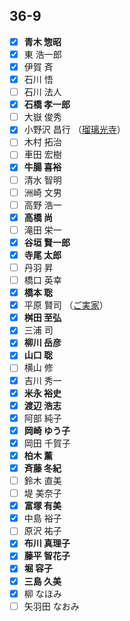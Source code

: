 ## 36-9 
- [x] __青木 惣昭__
- [x] 東 浩一郎
- [x] 伊賀 斉
- [x] 石川 悟
- [ ] 石川 法人
- [x] __石橋 孝一郎__
- [ ] 大嶽 俊秀
- [x] 小野沢 昌行 （[瑠璃光寺](https://maps.app.goo.gl/va5qGeu6e96RqUE28)）
- [ ] 木村 拓治
- [ ] 車田 宏樹
- [x] __牛腸 喜裕__
- [ ] 清水 智明
- [ ] 洲崎 文男
- [ ] 高野 浩一
- [x] __高橋 尚__
- [ ] 滝田 栄一
- [x] __谷垣 賢一郎__
- [x] __寺尾 太郎__
- [ ] 丹羽 昇
- [ ] 橋口 英幸
- [x] __橋本 聡__
- [x] 平原 賢司 （[ご実家](https://maps.app.goo.gl/kpdkTyjwpZkmHck89)）
- [x] __桝田 至弘__
- [x] 三浦 司
- [x] __柳川 岳彦__
- [x] __山口 聡__
- [ ] 横山 修
- [x] 吉川 秀一
- [x] __米永 裕史__
- [x] __渡辺 浩志__
- [x] 阿部 純子
- [x] __岡崎 ゆう子__
- [x] 岡田 千賀子
- [x] __柏木 薰__
- [x] __斉藤 冬紀__
- [ ] 鈴木 直美
- [ ] 堤 美奈子
- [x] __富塚 有美__
- [x] 中島 裕子
- [ ] 原沢 祐子
- [x] __布川 真理子__
- [x] __藤平 智花子__
- [x] __堀 容子__
- [x] __三島 久美__
- [x] 柳 なほみ
- [ ] 矢羽田 なおみ
